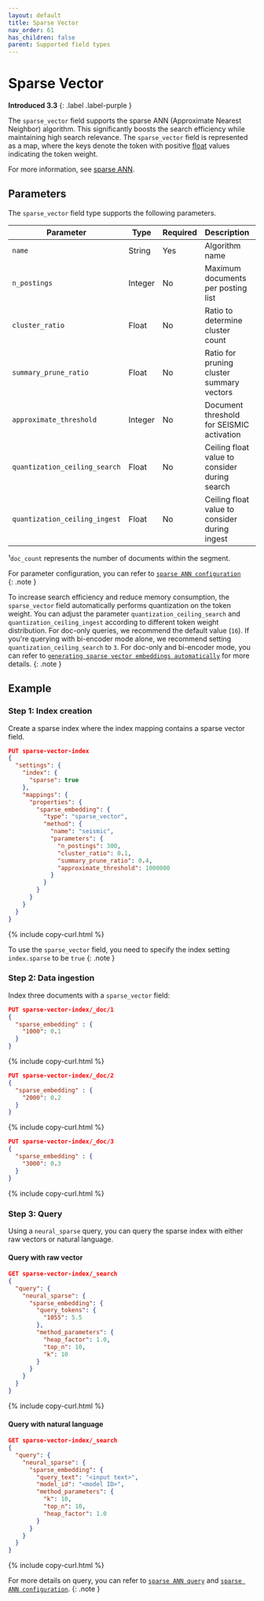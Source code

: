 ```yaml
---
layout: default
title: Sparse Vector
nav_order: 61
has_children: false
parent: Supported field types
---
```


# Sparse Vector
**Introduced 3.3**
{: .label .label-purple }

The `sparse_vector` field supports the sparse ANN (Approximate Nearest Neighbor) algorithm. This significantly boosts the search efficiency while maintaining high search relevance. The `sparse_vector` field is represented as a map, where the keys denote the token with positive [float]({{site.url}}{{site.baseurl}}/opensearch/supported-field-types/numeric/) values indicating the token weight.

For more information, see [sparse ANN]({{site.url}}{{site.baseurl}}/vector-search/ai-search/neural-sparse-seismic).
    
## Parameters

The `sparse_vector` field type supports the following parameters.

| Parameter               | Type    | Required | Description                                   | Default               | Range       | Example   |
|-------------------------|---------|----------|-----------------------------------------------|-----------------------|-------------|-----------|
| `name`                  | String  | Yes | Algorithm name                                | -                     | -           | `seismic` |
| `n_postings`            | Integer | No | Maximum documents per posting list            | `0.0005 * doc_count`¹ | (0, +∞) | `4000`    |
| `cluster_ratio`         | Float   | No | Ratio to determine cluster count              | `0.1`                 | (0, 1)      | `0.15`    |
| `summary_prune_ratio`   | Float   | No | Ratio for pruning cluster summary vectors     | `0.4`                 | (0, 1]      | `0.3`     |
| `approximate_threshold` | Integer | No | Document threshold for SEISMIC activation     | `1,000,000`           | [0, +∞) | `500000`  |
| `quantization_ceiling_search`  | Float   | No | Ceiling float value to consider during search | `16`                  | (0, +∞) | `3`       |
| `quantization_ceiling_ingest` | Float | No | Ceiling float value to consider during ingest | `3`                   | (0, +∞)     | `2.5`     |


¹`doc_count` represents the number of documents within the segment.

For parameter configuration, you can refer to [`sparse ANN configuration`]({{site.url}}{{site.baseurl}}/vector-search/ai-search/neural-sparse-ann-configuration)  
{: .note }

To increase search efficiency and reduce memory consumption, the `sparse_vector` field automatically performs quantization on the token weight. You can adjust the parameter `quantization_ceiling_search` and `quantization_ceiling_ingest` according to different token weight distribution. For doc-only queries, we recommend the default value (`16`). If you're querying with bi-encoder mode alone, we recommend setting `quantization_ceiling_search` to `3`. For doc-only and bi-encoder mode, you can refer to [`generating sparse vector embeddings automatically`]({{site.url}}{{site.baseurl}}/vector-search/ai-search/neural-sparse-with-pipelines/) for more details. 
{: .note }

## Example

### Step 1: Index creation

Create a sparse index where the index mapping contains a sparse vector field.

```json
PUT sparse-vector-index
{
  "settings": {
    "index": {
      "sparse": true
    },
    "mappings": {
      "properties": {
        "sparse_embedding": {
          "type": "sparse_vector",
          "method": {
            "name": "seismic",
            "parameters": {
              "n_postings": 300,
              "cluster_ratio": 0.1,
              "summary_prune_ratio": 0.4,
              "approximate_threshold": 1000000
            }
          }
        }
      }
    }
  }
}
```
{% include copy-curl.html %}

To use the `sparse_vector` field, you need to specify the index setting `index.sparse` to be `true`
{: .note }

### Step 2: Data ingestion

Index three documents with a `sparse_vector` field:

```json
PUT sparse-vector-index/_doc/1
{
  "sparse_embedding" : {
    "1000": 0.1
  }
}
```
{% include copy-curl.html %}

```json
PUT sparse-vector-index/_doc/2
{
  "sparse_embedding" : {
    "2000": 0.2
  }
}
```
{% include copy-curl.html %}

```json
PUT sparse-vector-index/_doc/3
{
  "sparse_embedding" : {
    "3000": 0.3
  }
}
```
{% include copy-curl.html %}

### Step 3: Query

Using a `neural_sparse` query, you can query the sparse index with either raw vectors or natural language.

#### Query with raw vector

```json
GET sparse-vector-index/_search
{
  "query": {
    "neural_sparse": {
      "sparse_embedding": {
        "query_tokens": {
          "1055": 5.5
        },
        "method_parameters": {
          "heap_factor": 1.0,
          "top_n": 10,
          "k": 10
        }
      }
    }
  }
}
```
{% include copy-curl.html %}

#### Query with natural language

```json
GET sparse-vector-index/_search
{
  "query": {
    "neural_sparse": {
      "sparse_embedding": {
        "query_text": "<input text>",
        "model_id": "<model ID>",
        "method_parameters": {
          "k": 10,
          "top_n": 10,
          "heap_factor": 1.0
        }
      }
    }
  }
}
```
{% include copy-curl.html %}

For more details on query, you can refer to [`sparse ANN query`]({{site.url}}{{site.baseurl}}/query-dsl/specialized/neural-sparse/#sparse-ann-query) and [`sparse ANN configuration`]({{site.url}}{{site.baseurl}}/vector-search/ai-search/neural-sparse-ann-configuration).
{: .note }

